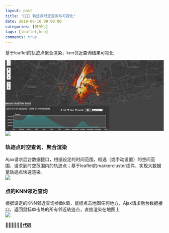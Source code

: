 ```yaml
---
layout: post
title: "👩🏻‍🔧 轨迹点时空查询与可视化"
date: 2019-06-10 00:00:00
categories: [可视化]
tags: [leaflet,knn]
comments: true
---
```


基于leaflet的轨迹点聚合渲染，knn邻近查询结果可视化

<!--more-->

<img src="/image/posts/blog1704.png" style="display:block;margin:0 auto;"> 


<img src="/image/posts/blog1705.bmp" style="display:block;margin:0 auto;">

### 轨迹点时空查询、聚合渲染
Ajax请求后台数据接口，根据设定的时间范围，框选（或手动设置）的空间范围，请求到时空范围内的轨迹点；基于leaflet的markercluster插件，实现大数据量轨迹点快速渲染。
<img src="/image/posts/blog1701.gif" style="display:block;margin:0 auto;"> 

### 点的KNN邻近查询
根据设定的KNN邻近查询参数k值，鼠标点击地图任何地方，Ajax请求后台数据接口，返回鼠标单击处的所有邻近轨迹点，直接渲染在地图上
<img src="/image/posts/blog1702.gif" style="display:block;margin:0 auto;"> 

👩🏻‍💻🥱✨🧐**[代码](https://github.com/gehuiling/point-query-visualization)**